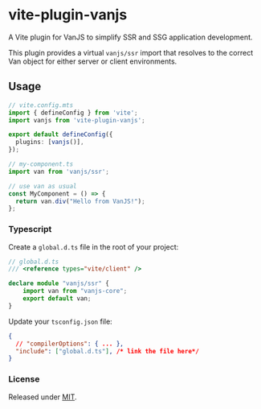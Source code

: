 # vite-plugin-vanjs

A Vite plugin for VanJS to simplify SSR and SSG application development.

This plugin provides a virtual `vanjs/ssr` import that resolves to the correct Van object for either server or client environments.

## Usage

```ts
// vite.config.mts
import { defineConfig } from 'vite';
import vanjs from 'vite-plugin-vanjs';

export default defineConfig({
  plugins: [vanjs()],
});
```

```ts
// my-component.ts
import van from 'vanjs/ssr';

// use van as usual
const MyComponent = () => {
  return van.div("Hello from VanJS!");
};
```


### Typescript

Create a `global.d.ts` file in the root of your project:
```ts
// global.d.ts
/// <reference types="vite/client" />

declare module "vanjs/ssr" {
    import van from "vanjs-core";
    export default van;
}
```

Update your `tsconfig.json` file:
```json
{
  // "compilerOptions": { ... },
  "include": ["global.d.ts"], /* link the file here*/
}
```


### License
Released under [MIT](LICENSE).